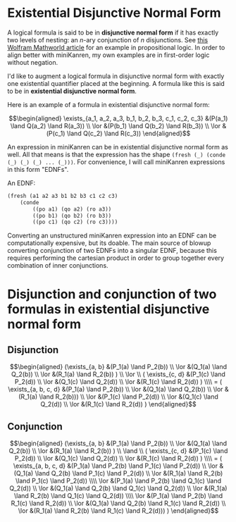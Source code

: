 # Existential Disjunctive Normal Form

A logical formula is said to be in **disjunctive normal form** if it has exactly two levels of nesting: an $n$-ary conjunction of $n$ disjunctions. See [this Wolfram Mathworld article](https://mathworld.wolfram.com/DisjunctiveNormalForm.html) for an example in propositional logic. In order to align better with miniKanren, my own examples are in first-order logic without negation.

I'd like to augment a logical formula in disjunctive normal form with exactly one existential quantifier placed at the beginning. A formula like this is said to be in **existential disjunctive normal form**.

Here is an example of a formula in existential disjunctive normal form:
```math
\begin{aligned}
    \exists_{a_1, a_2, a_3, b_1, b_2, b_3, c_1, c_2, c_3} &(P(a_1) \land Q(a_2) \land R(a_3)) \\
    \lor &(P(b_1) \land Q(b_2) \land R(b_3)) \\
    \lor &(P(c_1) \land Q(c_2) \land R(c_3))
\end{aligned}
```

An expression in miniKanren can be in existential disjunctive normal form as well. All that means is that the expression has the shape `(fresh (_) (conde (_) (_) (_) ... (_)))`. For convenience, I will call miniKanren expressions in this form "EDNFs".

An EDNF:
```scheme
(fresh (a1 a2 a3 b1 b2 b3 c1 c2 c3)
    (conde
        ((po a1) (qo a2) (ro a3))
        ((po b1) (qo b2) (ro b3))
        ((po c1) (qo c2) (ro c3))))
```

Converting an unstructured miniKanren expression into an EDNF can be computationally expensive, but its doable. The main source of blowup converting conjunction of two EDNFs into a singular EDNF, because this requires performing the cartesian product in order to group together every combination of inner conjunctions.

# Disjunction and conjunction of two formulas in existential disjunctive normal form
## Disjunction
```math
\begin{aligned}
  (\exists_{a, b}
    &(P_1(a) \land P_2(b)) \\
  \lor
    &(Q_1(a) \land Q_2(b)) \\
  \lor
    &(R_1(a) \land R_2(b))
) \\
\lor \\
(
  \exists_{c, d}
    &(P_1(c) \land P_2(d)) \\
  \lor
    &(Q_1(c) \land Q_2(d)) \\
  \lor
    &(R_1(c) \land R_2(d))
) \\\\
=
(
  \exists_{a, b, c, d}
    &(P_1(a) \land P_2(b)) \\
  \lor
    &(Q_1(a) \land Q_2(b)) \\
  \lor
    &(R_1(a) \land R_2(b))) \\
  \lor
    &(P_1(c) \land P_2(d)) \\
  \lor
    &(Q_1(c) \land Q_2(d)) \\
  \lor
    &(R_1(c) \land R_2(d))
)
\end{aligned}
```

## Conjunction
```math
\begin{aligned}
  (\exists_{a, b}
    &(P_1(a) \land P_2(b)) \\
  \lor
    &(Q_1(a) \land Q_2(b)) \\
  \lor
    &(R_1(a) \land R_2(b))
) \\
\land \\
(
  \exists_{c, d}
    &(P_1(c) \land P_2(d)) \\
  \lor
    &(Q_1(c) \land Q_2(d)) \\
  \lor
    &(R_1(c) \land R_2(d))
) \\\\
=
(
  \exists_{a, b, c, d}
    &(P_1(a) \land P_2(b) \land P_1(c) \land P_2(d)) \\
  \lor
    &(Q_1(a) \land Q_2(b) \land P_1(c) \land P_2(d)) \\
  \lor
    &(R_1(a) \land R_2(b) \land P_1(c) \land P_2(d)) \\\\
  \lor
    &(P_1(a) \land P_2(b) \land Q_1(c) \land Q_2(d)) \\
  \lor
    &(Q_1(a) \land Q_2(b) \land Q_1(c) \land Q_2(d)) \\
  \lor
    &(R_1(a) \land R_2(b) \land Q_1(c) \land Q_2(d)) \\\\
  \lor
    &(P_1(a) \land P_2(b) \land R_1(c) \land R_2(d)) \\
  \lor
    &(Q_1(a) \land Q_2(b) \land R_1(c) \land R_2(d)) \\
  \lor
    &(R_1(a) \land R_2(b) \land R_1(c) \land R_2(d)))
)
\end{aligned}
```
